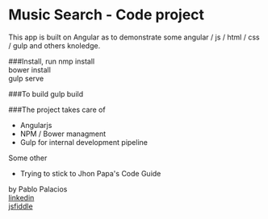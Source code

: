 # Music Search - Code project
This app is built on Angular as to demonstrate some angular / js / html / css / gulp and others knoledge.

###Install, run
nmp install  
bower install  
gulp serve  

###To build
gulp build

###The project takes care of
* Angularjs
* NPM / Bower managment
* Gulp for internal development pipeline



Some other
* Trying to stick to Jhon Papa's Code Guide

by Pablo Palacios  
[linkedin](https://www.linkedin.com/feed//moplin)  
[jsfiddle](http://jsfiddle.net/user/moplin/fiddles/)  